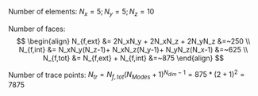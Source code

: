 Number of elements:
$N_x=5 ; N_y=5 ; N_z=10$

Number of faces:
$$
\begin{align}
N_{f,ext} &= 2N_xN_y + 2N_xN_z + 2N_yN_z &=~250 \\
N_{f,int} &= N_xN_y(N_z-1)+ N_xN_z(N_y-1)+ N_yN_z(N_x-1) &=~625 \\
N_{f,tot} &= N_{f,ext} + N_{f,int} &=~875
\end{align}
$$

Number of trace points: $N_{tr} =N_{f,tot}(N_{Modes}+1)^{N_{dim}-1}  = 875*(2+1)^2=7875$
